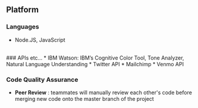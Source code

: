 ## <a name="platform"></a>Platform
### Languages 
- Node.JS, JavaScript
</br>
### APIs etc...
* IBM Watson: IBM’s Cognitive Color Tool, Tone Analyzer, Natural Language Understanding
* Twitter API
* Mailchimp
* Venmo API

### Code Quality Assurance
* **Peer Review** : teammates will manually review each other's code before merging new code onto the master branch of the project

